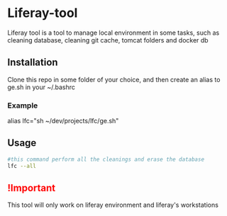 # Liferay-tool

Liferay tool is a tool to manage local environment in some tasks, such as cleaning database, cleaning git cache, tomcat folders and docker db

## Installation

Clone this repo in some folder of your choice, and then create an alias to ge.sh in your ~/.bashrc

### Example

alias lfc="sh ~/dev/projects/lfc/ge.sh"

## Usage

```bash
#this command perform all the cleanings and erase the database
lfc --all

```

## <span style="color: red; font-weight:bold;">!Important</span>
This tool will only work on liferay environment and liferay's workstations
